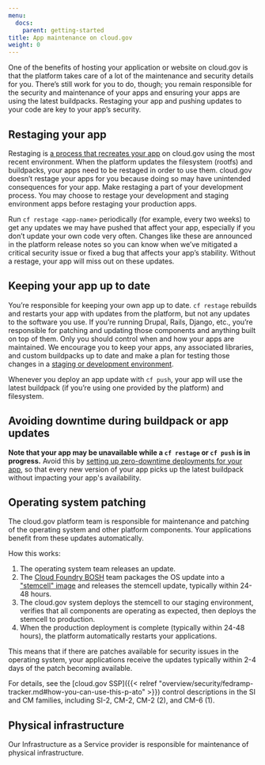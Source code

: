 ```yaml
---
menu:
  docs:
    parent: getting-started
title: App maintenance on cloud.gov
weight: 0
---
```

One of the benefits of hosting your application or website on cloud.gov is that the platform takes care of a lot of the maintenance and security details for you. There’s still work for you to do, though; you remain responsible for the security and maintenance of your apps and ensuring your apps are using the latest buildpacks. Restaging your app and pushing updates to your code are key to your app’s security.

## Restaging your app

Restaging is [a process that recreates your app](https://docs.cloudfoundry.org/devguide/deploy-apps/start-restart-restage.html#restage) on cloud.gov using the most recent environment. When the platform updates the filesystem (rootfs) and buildpacks, your apps need to be restaged in order to use them. cloud.gov doesn’t restage your apps for you because doing so may have unintended consequences for your app. Make restaging a part of your development process. You may choose to restage your development and staging environment apps before restaging your production apps.

Run `cf restage <app-name>` periodically (for example, every two weeks) to get any updates we may have pushed that affect your app, especially if you don’t update your own code very often. Changes like these are announced in the platform release notes so you can know when we’ve mitigated a critical security issue or fixed a bug that affects your app’s stability. Without a restage, your app will miss out on these updates.

## Keeping your app up to date

You’re responsible for keeping your own app up to date. `cf restage` rebuilds and restarts your app with updates from the platform, but not any updates to the software you use. If you’re running Drupal, Rails, Django, etc., you’re responsible for patching and updating those components and anything built on top of them. Only you should control when and how your apps are maintained. We encourage you to keep your apps, any associated libraries, and custom buildpacks up to date and make a plan for testing those changes in a [staging or development environment](https://cloud.gov/docs/getting-started/concepts/#spaces).

Whenever you deploy an app update with `cf push`, your app will use the latest buildpack (if you’re using one provided by the platform) and filesystem.

## Avoiding downtime during buildpack or app updates
**Note that your app may be unavailable while a `cf restage` or `cf push` is in progress.** Avoid this by [setting up zero-downtime deployments for your app](https://cloud.gov/docs/apps/production-ready/#zero-downtime-deploy), so that every new version of your app picks up the latest buildpack without impacting your app's availability.

## Operating system patching

The cloud.gov platform team is responsible for maintenance and patching of the operating system and other platform components. Your applications benefit from these updates automatically.

How this works:

1. The operating system team releases an update.
1. The [Cloud Foundry BOSH](http://bosh.cloudfoundry.org/) team packages the OS update into a ["stemcell" image](https://bosh.cloudfoundry.org/docs/stemcell.html) and releases the stemcell update, typically within 24-48 hours.
1. The cloud.gov system deploys the stemcell to our staging environment, verifies that all components are operating as expected, then deploys the stemcell to production.
1. When the production deployment is complete (typically within 24-48 hours), the platform automatically restarts your applications.

This means that if there are patches available for security issues in the operating system, your applications receive the updates typically within 2-4 days of the patch becoming available.

For details, see the [cloud.gov SSP]({{< relref "overview/security/fedramp-tracker.md#how-you-can-use-this-p-ato" >}}) control descriptions in the SI and CM families, including SI-2, CM-2, CM-2 (2), and CM-6 (1).

## Physical infrastructure

Our Infrastructure as a Service provider is responsible for maintenance of physical infrastructure.